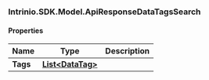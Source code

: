 [//]: # (CLASS:Intrinio.SDK.Model.ApiResponseDataTagsSearch)

[//]: # (KIND:object)

### Intrinio.SDK.Model.ApiResponseDataTagsSearch
#### Properties

[//]: # (START_DEFINITION)

Name | Type | Description
------------ | ------------- | -------------
**Tags** | [**List&lt;DataTag&gt;**](DataTag.md) |  &nbsp;

[//]: # (END_DEFINITION)


[//]: # (CONTAINED_CLASS:Intrinio.SDK.Model.DataTag)


